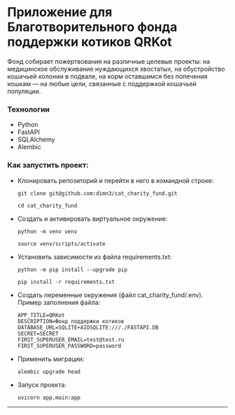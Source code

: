 # Приложение для Благотворительного фонда поддержки котиков QRKot

Фонд собирает пожертвования на различные целевые проекты: на медицинское обслуживание нуждающихся хвостатых, 
на обустройство кошачьей колонии в подвале, на корм оставшимся без попечения кошкам — на любые цели, связанные с 
поддержкой кошачьей популяции.

### Технологии
* Python 
* FastAPI
* SQLAlchemy
* Alembic

### Как запустить проект:

+ Клонировать репозиторий и перейти в него в командной строке:

  ```
  git clone git@github.com:dimn3/cat_charity_fund.git
  ```

  ```
  cd cat_charity_fund
  ```

+ Cоздать и активировать виртуальное окружение:

  ```
  python -m venv venv
  ```
  ```
  source venv/scripts/activate
  ```

* Установить зависимости из файла requirements.txt:

  ```
  python -m pip install --upgrade pip
  ```

  ```
  pip install -r requirements.txt
  ```

* Создать переменные окружения (файл cat_charity_fund/.env). Пример заполнения файла:
  ```
  APP_TITLE=QRKot
  DESCRIPTION=Фонд поддержки котиков
  DATABASE_URL=SQLITE+AIOSQLITE:///./FASTAPI.DB
  SECRET=SECRET
  FIRST_SUPERUSER_EMAIL=test@test.ru
  FIRST_SUPERUSER_PASSWORD=password
  ```
* Применить миграции:

  ```
  alembic upgrade head
  ```

* Запуск проекта:

  ```
  uvicorn app.main:app
  ```

---